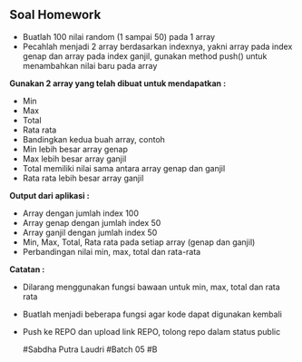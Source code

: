 ## **Soal Homework**
- Buatlah 100 nilai random (1 sampai 50) pada 1 array
- Pecahlah menjadi 2 array berdasarkan indexnya, yakni array pada index genap dan array pada index ganjil, gunakan method push() untuk menambahkan nilai baru pada array
  
**Gunakan 2 array yang telah dibuat untuk mendapatkan :**
- Min
- Max
- Total
- Rata rata
- Bandingkan kedua buah array, contoh
- Min lebih besar array genap
- Max lebih besar array ganjil
- Total memiliki nilai sama antara array genap dan ganjil
- Rata rata lebih besar array ganjil
  
**Output dari aplikasi :**
- Array dengan jumlah index 100
- Array genap dengan jumlah index 50
- Array ganjil dengan jumlah index 50
- Min, Max, Total, Rata rata pada setiap array (genap dan ganjil)
- Perbandingan nilai min, max, total dan rata-rata
  
**Catatan :**
- Dilarang menggunakan fungsi bawaan untuk min, max, total dan rata rata
- Buatlah menjadi beberapa fungsi agar kode dapat digunakan kembali
- Push ke REPO dan upload link REPO, tolong repo dalam status public

  #Sabdha Putra Laudri
  #Batch 05
  #B
